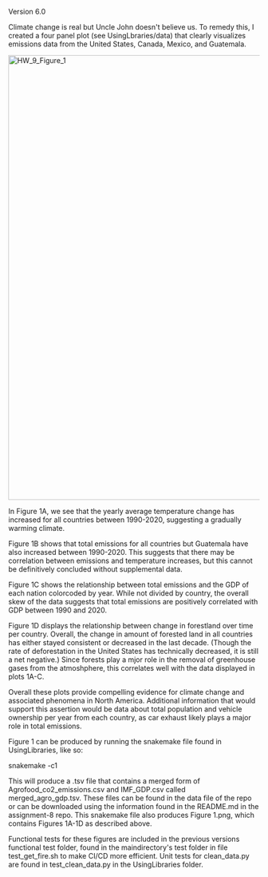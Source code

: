 Version 6.0

Climate change is real but Uncle John doesn't believe us. To remedy this, I created a four panel plot (see UsingLbraries/data) that clearly visualizes emissions data from the United States, Canada, Mexico, and Guatemala.

<img width="890" alt="HW_9_Figure_1" src="https://github.com/cu-swe4s-fall-2023/assignment-8-searching-and-test-driven-development-jessr0/assets/108949769/c47cf9cf-d86c-462b-a1b0-21926bf2b825">


In Figure 1A, we see that the yearly average temperature change has increased for all countries between 1990-2020, suggesting a gradually warming climate.

Figure 1B shows that total emissions for all countries but Guatemala have also increased between 1990-2020. This suggests that there may be correlation between emissions and temperature increases, but this cannot be definitively concluded without supplemental data.

Figure 1C shows the relationship between total emissions and the GDP of each nation colorcoded by year.
While not divided by country, the overall skew of the data suggests that total emissions are positively correlated with GDP between 1990 and 2020. 

Figure 1D displays the relationship between change in forestland over time per country. Overall, the change in amount of forested land in all countries has either stayed consistent or decreased in the last decade. (Though the rate of deforestation in the United States has technically decreased, it is still a net negative.) Since forests play a mjor role in the removal of greenhouse gases from the atmoshphere, this correlates well with the data displayed in plots 1A-C. 

Overall these plots provide compelling evidence for climate change and associated phenomena in North America. Additional information that would support this assertion would be data about total population and vehicle ownership per year from each country, as car exhaust likely plays a major role in total emissions. 

Figure 1 can be produced by running the snakemake file found in UsingLibraries, like so:

snakemake -c1

This will produce a .tsv file that contains a merged form of Agrofood_co2_emissions.csv and IMF_GDP.csv called merged_agro_gdp.tsv. These files can be found in the data file of the repo or can be downloaded using the information found in the README.md in the assignment-8 repo. This snakemake file also produces Figure 1.png, which contains Figures 1A-1D as described above.

Functional tests for these figures are included in the previous versions functional test folder, found in the maindirectory's test folder in file test_get_fire.sh to make CI/CD more efficient. Unit tests for clean_data.py are found in test_clean_data.py in the UsingLibraries folder. 
